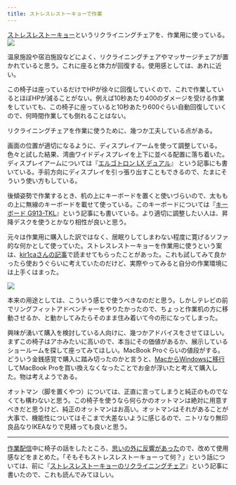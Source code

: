 ```yaml
---
title: ストレスレストーキョーで作業
---
```

[ストレスレストーキョー](https://www.amazon.co.jp/dp/B08B3NM7RW)というリクライニングチェアを、作業用に使っている。![](https://lh3.googleusercontent.com/docs/ADP-6oFSdhzRszWifdE6GhGJVPQF6FOrnOcWoJGuMehoaFzqtOF9Bq__tQbGg5OQ2cznNz8E4mJWJ1E64N9NN6DfctXDpBwsnku2hY6KwwaLgmlnJs6S_vSs81IkpA8BTB3rarLbR1jNPkXIK24I9Azr1HNR0Y9MzmcPWiNMcEFsWeljlsxLXdCxnnASSEnOTvS1iCzxQ0IKn4al9HSXNlWzb3ToR9AQhgWXa3_D651urgMJ1NcgZ0zyPWo1KrdlSRJUrOhFNn1CyekY-n0TchkGhBifvkc0FXbgiuBrPe675XJlUdWpsJgclUCLAmhJu03iqggjRbIC5XnA1CE3Sh0rPI3a1qrSddBHyA8c6EdXJKDUIwI76bagiVQQ1egGP9GPcVHJjkLQannO-3ACfySQfGuEANxTRcgqcByVRa8qOwuNw2EZwhmgjF6_mU6URv4-xobkiTygHRhcbxjUAcV8y8zOpGfyNajX-tykLEa4d51po08dIHQnAdCIGnec2WjH_WQSUE3ts_f_TRSiAdC_2cYUkcjYYSQO884OjjdSQJ-fIgFrYJK6yjXv-QoUfeJtvyZdEZc4-vrnF44srQgU47ooLhp3Z-OKMV3VdZdrbZN0yGV9k3VqJamy20Nbcjpi_HZ7O8qlferhsroqfFV9GS7hQ3wSn5Z22v_SNPasBadf0SMQBN_y9zaVWvG8qVvfwvDW5W6fCKin-KVmM8qBFP1P9Ig-GlVHe_n67QpHRMI3ittYOzf5ta_NysPMfrmAUE43SZWFUEP84NKIUCZkxKtjOpD-w6HHGqFYdMb_z5umwBX99Hv-Gp51PNV7MLDKMb9fRLKrjxqKLtsg0Im3yffIfNQIDv-98KURTOPVKOKdekB3ErjlYOcldOinyxAtvcDz_muIaukRkx5TOyl7QRYR-1fHtT7Fc3CW5QOVc0dWlCicCN6KmHbwBQFQ_bCpSIFg_itXSJRfs7gWS0ts0ZslXTP3hIZZsh8wvQmVZP_1OXnZeR5kI3VYrj2GqonyQ9Hfgg-OSm8PpRz9m19_eR0FdGjy_BlbXb2CFEaFvGGLvJjdmqKvuYKxiCxLjXv-pAGtDLPnDYUwgxBfaizTcS060tryxmN0VTIL6L9LCKnHFAYrP2H8OrPkxGLgS6pWeo-tsNByTBKiBf3pN9GTuLFNlxftkiSGSl9EJnR-9Cq0D9rcefke_QK1i7GPVMoz0CxJZ4S5y6I9zPp_duMdM0ot-uuWhDuhMRVHWnW1loHu2gqw)

温泉施設や宿泊施設などによく、リクライニングチェアやマッサージチェアが置かれていると思う。これに座ると体力が回復する。使用感としては、あれに近い。

この椅子は座っているだけでHPが徐々に回復していくので、これで作業しているとほぼHPが減ることがない。例えば10秒あたり400のダメージを受ける作業をしていても、この椅子に座っていると10秒あたり600ぐらい自動回復していくので、何時間作業しても倒れることはない。

リクライニングチェアを作業に使うために、幾つか工夫している点がある。

画面の位置が適切になるように、ディスプレイアームを使って調整している。色々と試した結果、湾曲ワイドディスプレイを上下に並べる配置に落ち着いた。ディスプレイアームについては『[エルゴトロン LX デュアル](https://r7kamura.com/articles/2021-02-27-ergotron-lx-dual)』 という記事にも書いている。手前方向にディスプレイを引っ張り出すこともできるので、たまにそういう使い方もしている。

後傾姿勢で作業するとき、机の上にキーボードを置くと使いづらいので、太ももの上に無線のキーボードを載せて使っている。このキーボードについては『[キーボード G913-TKL](https://r7kamura.com/articles/2020-10-21-keyboard-g913-tkl)』という記事にも書いている。より適切に調整したい人は、昇降デスクを使うとかなり相性が良いと思う。

元々は作業用に購入した訳ではなく、居眠りしてしまわない程度に寛げるソファ的な何かとして使っていた。ストレスレストーキョーを作業用に使うという案は、[kir1caさんの記事](https://gadget-shot.com/53119)で読ませてもらったことがあった。これも試してみて良かったら使おうぐらいに考えていたのだけど、実際やってみると自分の作業環境には上手くはまった。

![](https://lh3.googleusercontent.com/docs/ADP-6oEqsmG3cltKFTp8jTFh1URRIl3tD31dpLGcouCM0avVj8eJFzi5bZXe3o9CPEvyk2BahteJyvTQj8xwo71Ver9xZwVKsO2ajrO2T5CHHwBgDsqOZ6yrdpwfc1BP0Fk_Sx14EFBe1S4nC1O1cVAcX1ryrNEzM38fjUuwozfSq2vnTN1WO_huGC5JKqBg29Ka9ugSnrxBOZ_0QLJNIGGLbws4rDk8WlvBInUiiPPhwIQr4c3rDjCUBWE2s-VTaX2Lo8G-RNIh3uyVsSVt8-o5pq1JrpHvdfq3ilMKDR56R5dWSWITTdVuy9OnchBXfg3Bc81VXo4TM7uUyEJbXfYX7g6lCU3bjj9yTG-JjWccLmUqFzG3rRKezFGGWzp2S2vwonoOdcRMnBbuJMA-53RFUAoevBanauQWuG3xMW55EnuOeyeP1rgLhdheHlzUkU_4STYrDXgA9twPFhWiYe0ylBdFmi5EcHhvKQVpnw1O6QV6szyEgz3HHz5guyi5Td2dOIF3LQFr6H7s2wOZc8vojUJOOh5eXDzOIyp7BAJnMVhCG73QxcEMD_CqtNPNfAxMGOCIjGlZWGlP6115T1mpRLwqt_TS7brt5TX03P21G4FboSCIJPthjBdw55Oo_znXF4vUihsBDIHMZhdOUEuQS7NPDydWvqoUFu-ePJog49yNzLjopVcoPdtOGgAn0Zyj9K70XsEGW04-1dFjzC54vGgd8bZ7tOpiyQW9F-2mRquPHTU246HrL1rHC33a3T6XlVSKNwGesc4LpM8jObse1ljj0R5ZJZjw18QJwsetBr6q0Pnvgqd6WAYTmCX1GwZ0IeUcydgpsbqLjSm9VGv6LnoFa8rqgZeu5oG0XM0uZfrvoKzK8vWZTLRz_ZUwO_76V3KfzfcM1HvEXAQAhd_qq0KfranLok7U2OZxyk1Z3LrT66jrsRjt9DlK5ocKXm3G6yaB91apMO8zzVl5UARmRUeW58ZZvqTQQMdAVQZyoIXu9eEPB2tzY-N00h55P0XXLBaKXr5IpZLCogb5W--iI2UZ3Z_cBJxx8hlfFD0kEbBIXlQLWaIYPQyMUacNtySIYs4z8ud-ahU-dphARgjwk5-tMSNz9btqlUF_RII1cC9S1cGkxHWLT43R_Mj5UZTuLBjmPaMVI44YEtedchZpK8-3StSNIVNEjuxDHn4nbrhJZU_c955EI93HuLyhvx0CuvhZQvFND6UKQ6PxR0h0evxGFkieTuvyYMQuLLgm1trqfCqv)

本来の用途としては、こういう感じで使うべきなのだと思う。しかしテレビの前でリングフィットアドベンチャーをやりたかったので、ちょっと作業机の方に移動させるか、と動かしてみたらそのまま住み着いて今の形になってしまった。

興味が湧いて購入を検討している人向けに、幾つかアドバイスをさせてほしい。まずこの椅子はアホみたいに高いので、本当にその価値があるか、展示しているショールームを探して座ってみてほしい。MacBook Proぐらいの値段がする。どういう金銭感覚で購入に踏み切ったのかと言うと、[MacからWindowsに移行](https://r7kamura.com/articles/2020-10-04-windows-revolution)してMacBook Proを買い換えなくなったことでお金が浮いたと考えて購入した。物は考えようである。

オットマン（脚を置くやつ）については、正直に言ってしまうと純正のものでなくても構わないと思う。この椅子を使うなら何らかのオットマンは絶対に用意すべきだと思うけど、純正のオットマンはお高い。オットマンはそれがあることが大事で、機能性についてはそこまで大差ないように感じるので、ニトリなり無印良品なりIKEAなりで見繕っても良いと思う。

* * *

[作業配信](https://www.youtube.com/channel/UC5s-KpSDGzxWPWNv94PnJHw)中に椅子の話をしたところ、[思いの外に反響があった](https://scrapbox.io/miyaoka/%E6%97%A5%E5%A0%B12022-05-03)ので、改めて使用感などをまとめた。「そもそもストレスレストーキョーって何？」という話については、前に『[ストレスレストーキョーのリクライニングチェア](https://r7kamura.com/articles/2021-10-22-stressless-tokyo)』という記事に書いたので、これも読んでみてほしい。
